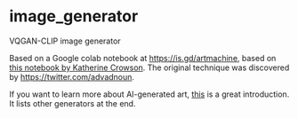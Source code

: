 # image_generator

VQGAN-CLIP image generator

Based on a Google colab notebook at https://is.gd/artmachine,
based on [this notebook by Katherine Crowson](https://colab.research.google.com/drive/15UwYDsnNeldJFHJ9NdgYBYeo6xPmSelP).
The original technique was discovered by https://twitter.com/advadnoun.

If you want to learn more about AI-generated art,
[this](https://ml.berkeley.edu/blog/posts/clip-art/) is a great
introduction. It lists other generators at the end.
